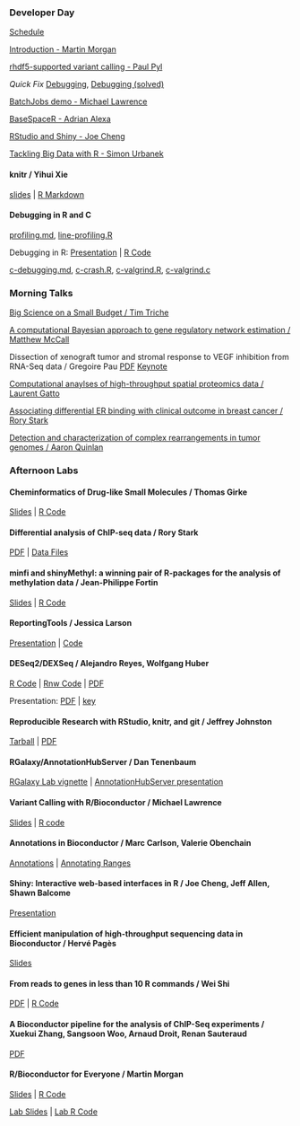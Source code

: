 
### Developer Day 

[Schedule](developer-day)

[Introduction - Martin Morgan](Martin.pdf)

[rhdf5-supported variant calling - Paul Pyl](Paul.Pyl.pdf)

_Quick Fix_ [Debugging](developer-day-debug), [Debugging (solved)](developer-day-debug_full)

[BatchJobs demo - Michael Lawrence](lawrence-batchjobs-demo.R)

[BaseSpaceR - Adrian Alexa](BaseSpaceR-BioC2013.pptx)

[RStudio and Shiny - Joe Cheng](RStudio-BioC2013.pdf)

[Tackling Big Data with R - Simon Urbanek](Urbanek.pdf)

#### knitr / Yihui Xie
[slides](http://dl.dropbox.com/u/15335397/slides/BioC-2013-Yihui-Xie.html) |
[R Markdown](http://dl.dropbox.com/u/15335397/slides/BioC-2013-Yihui-Xie.Rpres)

#### Debugging in R and C

[profiling.md](profiling.md), [line-profiling.R](line-profiling.R)

Debugging in R:
[Presentation](https://docs.google.com/presentation/d/1PXs9kAMyguh-7MG2Zl2eIT0J7w4B7WP6l7R2lYA_-EA/edit?usp=sharing) |
[R Code](https://gist.github.com/dtenenba/6004179/raw/c2246869e6c5ee098f7e30ba4ff6033140f0a2f1/debugging.R)

[c-debugging.md](c-debugging.md), [c-crash.R](c-crash.R), [c-valgrind.R](c-valgrind.R), [c-valgrind.c](c-valgrind.c)


### Morning Talks

[Big Science on a Small Budget / Tim Triche](Tim.Triche.pdf)

[A computational Bayesian approach to gene regulatory network estimation / Matthew McCall](McCall.pdf)

Dissection of xenograft tumor and stromal response to VEGF inhibition from RNA-Seq data / Gregoire Pau
[PDF](Pau.pdf) [Keynote](Pau.key)

[Computational anaylses of high-throughput spatial proteomics data / Laurent Gatto](BioC2013-spatial-proteomics.pdf)

[Associating differential ER binding with clinical outcome in breast cancer / Rory Stark](BioC2013Stark.pdf)

[Detection and characterization of complex rearrangements in tumor genomes / Aaron Quinlan](Quinlan-BioC-2013-July.pdf)

### Afternoon Labs

#### Cheminformatics of Drug-like Small Molecules / Thomas Girke

[Slides](http://faculty.ucr.edu/~tgirke/HTML_Presentations/Manuals/ChemmineR/Bioc2013/Cheminfo.pdf) |
[R Code](http://faculty.ucr.edu/~tgirke/HTML_Presentations/Manuals/ChemmineR/Bioc2013/Cheminfo.R)

#### Differential analysis of ChIP-seq data / Rory Stark

[PDF](BioC2013StarkDiffBindWorkshop.pdf) |
[Data Files](DiffBindVignette.zip)


#### minfi and shinyMethyl: a winning pair of R-packages for the analysis of methylation data / Jean-Philippe Fortin

[Slides](minfiLab.pdf) | [R Code](minfiRCode.R)

#### ReportingTools / Jessica Larson

[Presentation](ReportingToolsBioC2013.ppt) |
[Code](ReportingToolsWorkshop.zip)


#### DESeq2/DEXSeq / Alejandro Reyes, Wolfgang Huber


[R Code](DESeq2_parathyroid.R) |
[Rnw Code](DESeq2_parathyroid.Rnw) |
[PDF](DESeq2_parathyroid.pdf)

Presentation: [PDF](http://www-huber.embl.de/users/whuber/.talks/130718-seattle-huber.pdf) | [key](http://www-huber.embl.de/users/whuber/.talks/130718-seattle-huber.key)


#### Reproducible Research with RStudio, knitr, and git / Jeffrey Johnston
[Tarball](rr_workshop.tgz) |
[PDF](ReproducibleResearchWorkshop.pdf)

#### RGalaxy/AnnotationHubServer / Dan Tenenbaum

[RGalaxy Lab vignette](https://raw.github.com/dtenenba/BioC2013talks/master/galaxy/RGalaxy.lab/vignettes/RGalaxy.lab-vignette.Rmd) |
[AnnotationHubServer presentation](http://tinyurl.com/BioC2013-AnnotationHub)

#### Variant Calling with R/Bioconductor / Michael Lawrence

[Slides](lawrence.pdf) | 
[R code](lawrence.R)

#### Annotations in Bioconductor / Marc Carlson, Valerie Obenchain

[Annotations](/help/workflows/annotation/) |
[Annotating Ranges](/help/workflows/annotation/AnnotatingRanges/)

#### Shiny: Interactive web-based interfaces in R / Joe Cheng, Jeff Allen, Shawn Balcome

[Presentation](ShinyInBioinformatics.pdf)

#### Efficient manipulation of high-throughput sequencing data in Bioconductor / Herv&eacute; Pag&egrave;s

[Slides](S4ContainersForHTS_slides.pdf)

#### From reads to genes in less than 10 R commands / Wei Shi

[PDF](shi.pdf) |
[R Code](shi.R)

#### A Bioconductor pipeline for the analysis of ChIP-Seq experiments / Xuekui Zhang, Sangsoon Woo, Arnaud Droit, Renan Sauteraud

[PDF](ChIP-Seq.pdf)

#### R/Bioconductor for Everyone / Martin Morgan


[Slides](RBiocForEveryone.pdf) |
[R Code](RBiocForEveryone.R)

[Lab Slides](RBiocForEveryone-lab.pdf) |
[Lab R Code](RBiocForEveryone-lab.R)

